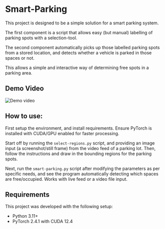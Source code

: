 # Smart-Parking

This project is designed to be a simple solution for a smart parking system. 

The first component is a script that allows easy (but manual) labelling of parking spots with a selection-tool.

The second component automatically picks up those labelled parking spots from a stored location, and detects whether a vehicle is parked in those spaces or not.

This allows a simple and interactive way of determining free spots in a parking area.

## Demo Video

![Demo video](assets/ParkingDemo.gif)

## How to use:

First setup the environment, and install requirements. Ensure PyTorch is installed with CUDA/GPU enabled for faster processing.

Start off by running the `select-regions.py` script, and providing an image input (a screenshot/still frame) from the video feed of a parking lot. Then, follow the instructions and draw in the bounding regions for the parking spots.

Next, run the `smart-parking.py` script after modifying the parameters as per specific needs, and see the program automatically detecting which spaces are free/occupied. Works with live feed or a video file input.

## Requirements

This project was developed with the following setup:

- Python 3.11+
- PyTorch 2.4.1 with CUDA 12.4
